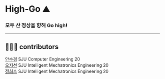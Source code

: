 # High-Go ⛰
### 모두 산 정상을 향해 Go high!

---
## 👩🏻‍💻 contributors
[안수경](https://github.com/ahnsugyeong) SJU Computer Engineering 20 <br>
[오지선](https://github.com/jisun0415) SJU Intelligent Mechatronics Engineering 20 <br>
[정희호](https://github.com/heeheehoho) SJU Intelligent Mechatronics Engineering 20 <br>
